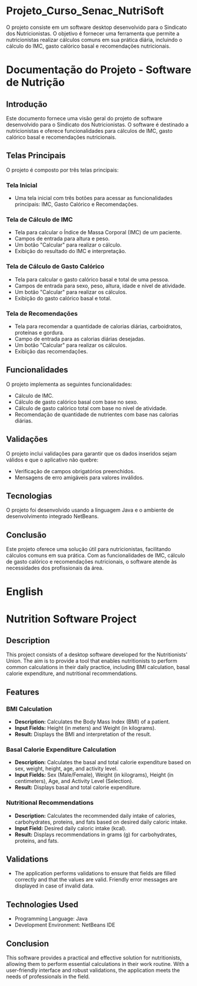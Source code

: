 # Projeto_Curso_Senac_NutriSoft
O projeto consiste em um software desktop desenvolvido para o Sindicato dos Nutricionistas. O objetivo é fornecer uma ferramenta que permite a nutricionistas realizar cálculos comuns em sua prática diária, incluindo o cálculo do IMC, gasto calórico basal e recomendações nutricionais.


# Documentação do Projeto - Software de Nutrição

## Introdução
Este documento fornece uma visão geral do projeto de software desenvolvido para o Sindicato dos Nutricionistas. O software é destinado a nutricionistas e oferece funcionalidades para cálculos de IMC, gasto calórico basal e recomendações nutricionais.

## Telas Principais
O projeto é composto por três telas principais:

### Tela Inicial
- Uma tela inicial com três botões para acessar as funcionalidades principais: IMC, Gasto Calórico e Recomendações.

### Tela de Cálculo de IMC
- Tela para calcular o Índice de Massa Corporal (IMC) de um paciente.
- Campos de entrada para altura e peso.
- Um botão "Calcular" para realizar o cálculo.
- Exibição do resultado do IMC e interpretação.

### Tela de Cálculo de Gasto Calórico
- Tela para calcular o gasto calórico basal e total de uma pessoa.
- Campos de entrada para sexo, peso, altura, idade e nível de atividade.
- Um botão "Calcular" para realizar os cálculos.
- Exibição do gasto calórico basal e total.

### Tela de Recomendações
- Tela para recomendar a quantidade de calorias diárias, carboidratos, proteínas e gordura.
- Campo de entrada para as calorias diárias desejadas.
- Um botão "Calcular" para realizar os cálculos.
- Exibição das recomendações.

## Funcionalidades
O projeto implementa as seguintes funcionalidades:

- Cálculo de IMC.
- Cálculo de gasto calórico basal com base no sexo.
- Cálculo de gasto calórico total com base no nível de atividade.
- Recomendação de quantidade de nutrientes com base nas calorias diárias.

## Validações
O projeto inclui validações para garantir que os dados inseridos sejam válidos e que o aplicativo não quebre:

- Verificação de campos obrigatórios preenchidos.
- Mensagens de erro amigáveis para valores inválidos.

## Tecnologias
O projeto foi desenvolvido usando a linguagem Java e o ambiente de desenvolvimento integrado NetBeans.

## Conclusão
Este projeto oferece uma solução útil para nutricionistas, facilitando cálculos comuns em sua prática. Com as funcionalidades de IMC, cálculo de gasto calórico e recomendações nutricionais, o software atende às necessidades dos profissionais da área.


# English

# Nutrition Software Project

## Description
This project consists of a desktop software developed for the Nutritionists' Union. The aim is to provide a tool that enables nutritionists to perform common calculations in their daily practice, including BMI calculation, basal calorie expenditure, and nutritional recommendations.

## Features

### BMI Calculation
- **Description:** Calculates the Body Mass Index (BMI) of a patient.
- **Input Fields:** Height (in meters) and Weight (in kilograms).
- **Result:** Displays the BMI and interpretation of the result.

### Basal Calorie Expenditure Calculation
- **Description:** Calculates the basal and total calorie expenditure based on sex, weight, height, age, and activity level.
- **Input Fields:** Sex (Male/Female), Weight (in kilograms), Height (in centimeters), Age, and Activity Level (Selection).
- **Result:** Displays basal and total calorie expenditure.

### Nutritional Recommendations
- **Description:** Calculates the recommended daily intake of calories, carbohydrates, proteins, and fats based on desired daily caloric intake.
- **Input Field:** Desired daily caloric intake (kcal).
- **Result:** Displays recommendations in grams (g) for carbohydrates, proteins, and fats.

## Validations
- The application performs validations to ensure that fields are filled correctly and that the values are valid. Friendly error messages are displayed in case of invalid data.

## Technologies Used
- Programming Language: Java
- Development Environment: NetBeans IDE

## Conclusion
This software provides a practical and effective solution for nutritionists, allowing them to perform essential calculations in their work routine. With a user-friendly interface and robust validations, the application meets the needs of professionals in the field.

